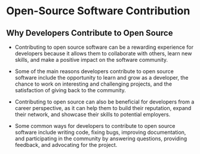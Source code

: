 # Open-Source Software Contribution

## Why Developers Contribute to Open Source

- Contributing to open source software can be a rewarding experience for developers because it allows them to collaborate with others, learn new skills, and make a positive impact on the software community.

- Some of the main reasons developers contribute to open source software include the opportunity to learn and grow as a developer, the chance to work on interesting and challenging projects, and the satisfaction of giving back to the community.

- Contributing to open source can also be beneficial for developers from a career perspective, as it can help them to build their reputation, expand their network, and showcase their skills to potential employers.

- Some common ways for developers to contribute to open source software include writing code, fixing bugs, improving documentation, and participating in the community by answering questions, providing feedback, and advocating for the project.
